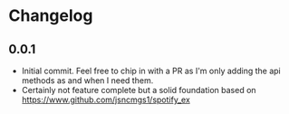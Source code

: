 # Changelog

## 0.0.1

- Initial commit. Feel free to chip in with a PR as I'm only adding the api methods as and when I need them.
- Certainly not feature complete but a solid foundation based on https://www.github.com/jsncmgs1/spotify_ex

